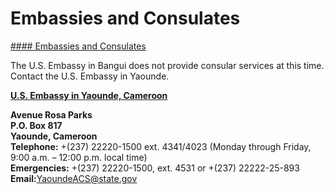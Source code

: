 # Embassies and Consulates

[#### Embassies and Consulates](javascript:void(0); "Embassies and Consulates")

The U.S. Embassy in Bangui does not provide consular services at this time. Contact the U.S. Embassy in Yaounde.

**[U.S. Embassy in Yaounde, Cameroon](https://cm.usembassy.gov/)**

**Avenue Rosa Parks  
P.O. Box 817  
Yaounde, Cameroon  
Telephone:** +(237) 22220-1500 ext. 4341/4023 (Monday through Friday, 9:00 a.m. – 12:00 p.m. local time)  
**Emergencies:** +(237) 22220-1500, ext. 4531 or +(237) 22222-25-893  
**Email:**[YaoundeACS@state.gov](mailto:YaoundeACS@state.gov)